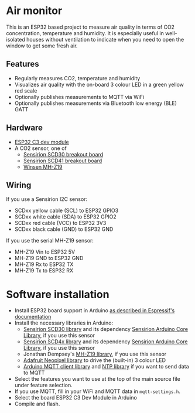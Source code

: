 # Air monitor

This is an ESP32 based project to measure air quality in terms of CO2 concentration, temperature and humidity. It is especially useful in well-isolated houses without ventilation to indicate when you need to open the window to get some fresh air.

## Features

* Regularly measures CO2, temperature and humidity
* Visualizes air quality with the on-board 3 colour LED in a green yellow red scale
* Optionally publishes measurements to MQTT via WiFi
* Optionally publishes measurements via Bluetooth low energy (BLE) GATT


## Hardware

* [ESP32 C3 dev module](https://docs.espressif.com/projects/esp-idf/en/latest/esp32c3/hw-reference/esp32c3/user-guide-devkitm-1.html)
* A CO2 sensor, one of
    * [Sensirion SCD30 breakout board](https://wiki.seeedstudio.com/Grove-CO2_Temperature_Humidity_Sensor-SCD30/)
    * [Sensirion SCD41 breakout board](https://wiki.seeedstudio.com/Grove-CO2_&_Temperature_&_Humidity_Sensor-SCD41/)
    * [Winsen MH-Z19](https://www.winsen-sensor.com/product/mh-z19c.html)


## Wiring

If you use a Sensirion I2C sensor:

* SCDxx yellow cable (SCL) to ESP32 GPIO3
* SCDxx white cable (SDA) to ESP32 GPIO2
* SCDxx red cable (VCC) to ESP32 3V3
* SCDxx black cable (GND) to ESP32 GND

If you use the serial MH-Z19 sensor:

* MH-Z19 Vin to ESP32 5V
* MH-Z19 GND to ESP32 GND
* MH-Z19 Rx to ESP32 TX
* MH-Z19 Tx to ESP32 RX


# Software installation

* Install ESP32 board support in Arduino [as described in Espressif's documentation](https://docs.espressif.com/projects/arduino-esp32/en/latest/installing.html)
* Install the necessary libraries in Arduino:
    * [Sensirion SCD30 library](https://github.com/Sensirion/arduino-i2c-scd30) and its dependency [Sensirion Arduino Core Library](https://github.com/Sensirion/arduino-core), if you use this sensor
    * [Sensirion SCD4x library](https://github.com/Sensirion/arduino-i2c-scd4x) and its dependency [Sensirion Arduino Core Library](https://github.com/Sensirion/arduino-core), if you use this sensor
    * Jonathan Dempsey's [MH-Z19 library](https://github.com/WifWaf/MH-Z19), if you use this sensor
    * [Adafruit Neopixel library](https://github.com/adafruit/Adafruit_NeoPixel) to drive the (built-in) 3 colour LED
    * [Arduino MQTT client library](https://github.com/knolleary/PubSubClient) and [NTP library](https://github.com/sstaub/NTP) if you want to send data to MQTT
* Select the features you want to use at the top of the main source file under feature selection.
* If you use MQTT, fill in your WiFi and MQTT data in `mqtt-settings.h`.
* Select the board ESP32 C3 Dev Module in Arduino
* Compile and flash.
